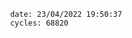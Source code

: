 

                date: 23/04/2022 19:50:37
                cycles: 68820

                         